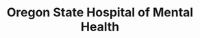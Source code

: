 ---
layout: repo
title: "Oregon State Hospital of Mental Health"
id: 25820
permalink: repos/25820/
---